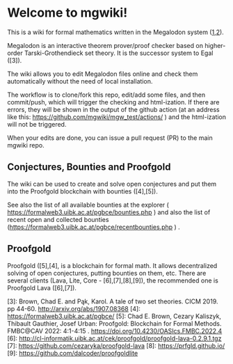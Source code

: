 # Welcome to mgwiki!

This is a wiki for formal mathematics written in the Megalodon system ([1],[2]).

Megalodon is an interactive theorem prover/proof checker based on higher-order Tarski-Grothendieck set theory. It is the successor system to Egal ([3]).

The wiki allows you to edit Megalodon files online and check them automatically without the need of local installation.

The workflow is to clone/fork this repo, edit/add some files, and then commit/push, which will trigger the checking and html-ization. If there are errors, they will be shown in the output of the github action (at an address like this: https://github.com/mgwiki/mgw_test/actions/ )
and the html-ization will not be triggered. 

When your edits are done, you can issue a pull request (PR) to the main mgwiki repo.

## Conjectures, Bounties and Proofgold

The wiki can be used to create and solve open conjectures and put them
into the Proofgold blockchain with bounties ([4],[5]).

See also the list of all available bounties at the explorer ( https://formalweb3.uibk.ac.at/pgbce/bounties.php ) and also the list of recent open and collected bounties (https://formalweb3.uibk.ac.at/pgbce/recentbounties.php ) .

## Proofgold

Proofgold ([5],[4], is a blockchain for formal math. It allows
decentralized solving of open conjectures, putting bounties on them,
etc. There are several clients (Lava, Lite, Core - [6],[7],[8],[9]), the recommended one
is Proofgold Lava ([6],[7]). 


[1]: http://grid01.ciirc.cvut.cz/~chad/megalodon/
[2]: https://github.com/ai4reason/Megalodon
[3]: Brown, Chad E. and Pąk, Karol. A tale of two set theories. CICM 2019. pp 44-60.  http://arxiv.org/abs/1907.08368
[4]: https://formalweb3.uibk.ac.at/pgbce/
[5]: Chad E. Brown, Cezary Kaliszyk, Thibault Gauthier, Josef Urban: Proofgold: Blockchain for Formal Methods. FMBC@CAV 2022: 4:1-4:15 . https://doi.org/10.4230/OASIcs.FMBC.2022.4
[6]: http://cl-informatik.uibk.ac.at/cek/proofgold/proofgold-lava-0.2.9.1.tgz
[7]: https://github.com/cezaryka/proofgold-lava
[8]: https://prfgld.github.io/
[9]: https://github.com/dalcoder/proofgoldlite
